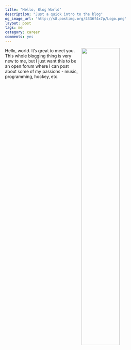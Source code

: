 ```yaml
---
title: "Hello, Blog World"
description: "Just a quick intro to the blog"
og_image_url: "http://s8.postimg.org/4336f4x7p/Logo.png"
layout: post
tags: me
category: career
comments: yes
---
```


<img src="http://s8.postimg.org/4336f4x7p/Logo.png" width="50%" align="right"> Hello, world.  It’s great to meet you.  This whole blogging thing is very new to me, but I just want this to be an open forum where I can post about some of my passions - music, programming, hockey, etc.

